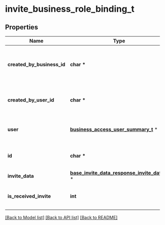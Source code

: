 # invite_business_role_binding_t

## Properties
Name | Type | Description | Notes
------------ | ------------- | ------------- | -------------
**created_by_business_id** | **char \*** | Unique identifier for the business that created the invite/request. | [optional] 
**created_by_user_id** | **char \*** | Unique identifier for the user that created the invite/request. | [optional] 
**user** | [**business_access_user_summary_t**](business_access_user_summary.md) \* | Metadata for the user that updated the invite/request. | [optional] 
**id** | **char \*** | Unique identifier of the invite/request. | [optional] 
**invite_data** | [**base_invite_data_response_invite_data_t**](base_invite_data_response_invite_data.md) \* |  | [optional] 
**is_received_invite** | **int** | Indicates whether the invite/request was received. | [optional] 

[[Back to Model list]](../README.md#documentation-for-models) [[Back to API list]](../README.md#documentation-for-api-endpoints) [[Back to README]](../README.md)


